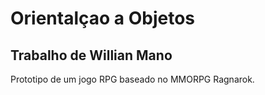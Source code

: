 Orientalçao a Objetos
=====================

Trabalho de Willian Mano
------------------------

Prototipo de um jogo RPG baseado no MMORPG Ragnarok.
